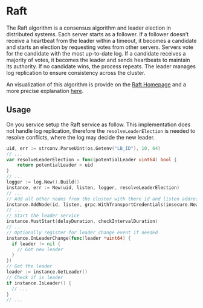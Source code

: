 # Raft
The Raft algorithm is a consensus algorithm and leader election in distributed systems. Each server starts as a follower. If a follower doesn’t receive a heartbeat from the leader within a timeout, it becomes a candidate and starts an election by requesting votes from other servers. Servers vote for the candidate with the most up-to-date log. If a candidate receives a majority of votes, it becomes the leader and sends heartbeats to maintain its authority. If no candidate wins, the process repeats. The leader manages log replication to ensure consistency across the cluster.

An visualization of this algorithm is provide on the [Raft Homepage](https://raft.github.io/) and a more precise explanation [here](https://thesecretlivesofdata.com/raft/).

## Usage
On you service setup the Raft service as follow. 
This implementation does not handle log replication, therefore the `resolveLeaderElection` is needed to resolve conflicts,
where the log may decide the new leader. 
```go
uid, err := strconv.ParseUint(os.Getenv("LB_ID"), 10, 64)
// ...
var resolveLeaderElection = func(potentialLeader uint64) bool {
    return potentialLeader > uid
}
// ...
logger := log.New().Build()
instance, err := New(uid, listen, logger, resolveLeaderElection)
// ...
// Add all other nodes from the cluster with there id and listen address
instance.AddNode(id, listen, grpc.WithTransportCredentials(insecure.NewCredentials()))
// ...
// Start the leader service
instance.MustStart(delayDuration, checkIntervalDuration)
// ...
// Optionally register for leader change event if needed
instance.OnLeaderChange(func(leader *uint64) {
  if leader != nil {
    // Got new leader
  }
})
// Get the leader
leader := instance.GetLeader()
// Check if is leader 
if instance.IsLeader() {
  // ...
}
// ...
```
